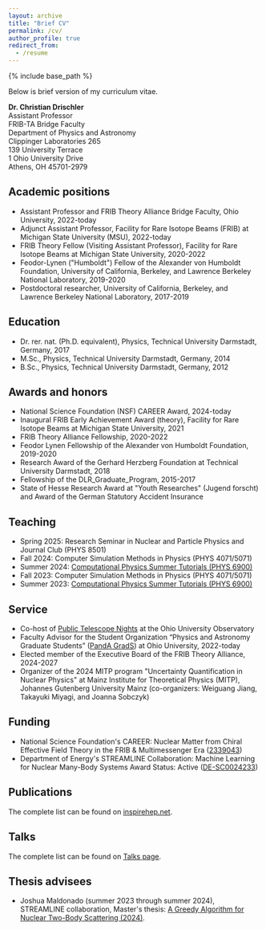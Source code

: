```yaml
---
layout: archive
title: "Brief CV"
permalink: /cv/
author_profile: true
redirect_from:
  - /resume
---
```


{% include base_path %}

Below is brief version of my curriculum vitae.

**Dr. Christian Drischler**    
Assistant Professor    
FRIB-TA Bridge Faculty    
Department of Physics and Astronomy   
Clippinger Laboratories 265    
139 University Terrace    
1 Ohio University Drive   
Athens, OH 45701-2979    

## Academic positions

* Assistant Professor and FRIB Theory Alliance Bridge Faculty, Ohio University, 2022-today
* Adjunct Assistant Professor, Facility for Rare Isotope Beams (FRIB) at Michigan State University (MSU), 2022-today
* FRIB Theory Fellow (Visiting Assistant Professor), Facility for Rare Isotope Beams at Michigan State University, 2020-2022
* Feodor-Lynen ("Humboldt") Fellow of the Alexander von Humboldt Foundation, University of California, Berkeley, and Lawrence Berkeley National Laboratory, 2019-2020
* Postdoctoral researcher, University of California, Berkeley, and Lawrence Berkeley National Laboratory, 2017-2019

## Education 

* Dr. rer. nat. (Ph.D. equivalent), Physics, Technical University Darmstadt, Germany, 2017
* M.Sc., Physics, Technical University Darmstadt, Germany, 2014
* B.Sc., Physics, Technical University Darmstadt, Germany, 2012

## Awards and honors

* National Science Foundation (NSF) CAREER Award, 2024-today
* Inaugural FRIB Early Achievement Award (theory), Facility for Rare Isotope Beams at Michigan State University, 2021
* FRIB Theory Alliance Fellowship, 2020-2022
* Feodor Lynen Fellowship of the Alexander von Humboldt Foundation, 2019-2020
* Research Award of the Gerhard Herzberg Foundation at Technical University Darmstadt, 2018
* Fellowship of the DLR_Graduate_Program, 2015-2017
* State of Hesse Research Award at "Youth Researches" (Jugend forscht) and Award of the German Statutory Accident Insurance

## Teaching

* Spring 2025: Research Seminar in Nuclear and Particle Physics and Journal Club (PHYS 8501)
* Fall 2024: Computer Simulation Methods in Physics (PHYS 4071/5071)
* Summer 2024: [Computational Physics Summer Tutorials (PHYS 6900)](https://github.com/cdrischler/compphysics-summer-tutorials)
* Fall 2023: Computer Simulation Methods in Physics (PHYS 4071/5071)
* Summer 2023: [Computational Physics Summer Tutorials (PHYS 6900)](https://github.com/cdrischler/compphysics-summer-tutorials)

## Service

* Co-host of [Public Telescope Nights](https://www.ohio.edu/cas/physics-astronomy/research/facilities-labs/observatory/public-telescope-nights) at the Ohio University Observatory
* Faculty Advisor for the Student Organization “Physics and Astronomy Graduate Students” ([PandA GradS](https://www.ohio.edu/cas/physics-astronomy/student-organizations#graduate-students)) at Ohio University, 2022-today
* Elected member of the Executive Board of the FRIB Theory Alliance, 2024-2027
* Organizer of the 2024 MITP program "Uncertainty Quantification in Nuclear Physics" at Mainz Institute for Theoretical Physics (MITP), Johannes Gutenberg University Mainz (co-organizers: Weiguang Jiang, Takayuki Miyagi, and Joanna Sobczyk)

## Funding 

* National Science Foundation's CAREER: Nuclear Matter from Chiral Effective Field Theory in the FRIB & Multimessenger Era ([2339043](https://www.nsf.gov/awardsearch/showAward?AWD_ID=2339043&HistoricalAwards=false))
* Department of Energy's STREAMLINE Collaboration: Machine Learning for Nuclear Many-Body Systems
Award Status: Active ([DE-SC0024233](https://pamspublic.science.energy.gov/WebPAMSExternal/Interface/Common/ViewPublicAbstract.aspx?rv=66cb84af-5b64-41f7-a2a8-47c38f44ef3f&rtc=24&PRoleId=10))

## Publications

The complete list can be found on [inspirehep.net](https://inspirehep.net/authors/1405840?ui-citation-summary=true).

## Talks

The complete list can be found on [Talks page](/talks/index.html).

## Thesis advisees

* Joshua Maldonado (summer 2023 through summer 2024), STREAMLINE collaboration, Master's thesis: [A Greedy Algorithm for Nuclear Two-Body Scattering (2024)](https://etd.ohiolink.edu/acprod/odb_etd/r/etd/search/10?p10_accession_num=ohiou1726590160450187&clear=10&session=13305979492556).